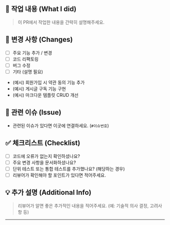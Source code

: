 ## 🎯 작업 내용 (What I did)
> 이 PR에서 작업한 내용을 간략히 설명해주세요.

## 📌 변경 사항 (Changes)
- [ ] 주요 기능 추가 / 변경
- [ ] 코드 리팩토링
- [ ] 버그 수정
- [ ] 기타 (설명 필요)

- (예시) 회원가입 시 약관 동의 기능 추가
- (예시) 게시글 구독 기능 구현
- (예시) 마크다운 템플릿 CRUD 개선

## 📂 관련 이슈 (Issue)
- 관련된 이슈가 있다면 이곳에 연결하세요. (`#이슈번호`)

## ✅ 체크리스트 (Checklist)
- [ ] 코드에 오류가 없는지 확인하셨나요?
- [ ] 주요 변경 사항을 문서화하셨나요?
- [ ] 단위 테스트 또는 통합 테스트를 추가했나요? (해당하는 경우)
- [ ] 리뷰어가 확인해야 할 포인트가 있다면 적어주세요.

## 💡 추가 설명 (Additional Info)
> 리뷰어가 알면 좋은 추가적인 내용을 적어주세요. (예: 기술적 의사 결정, 고려사항 등)

---
